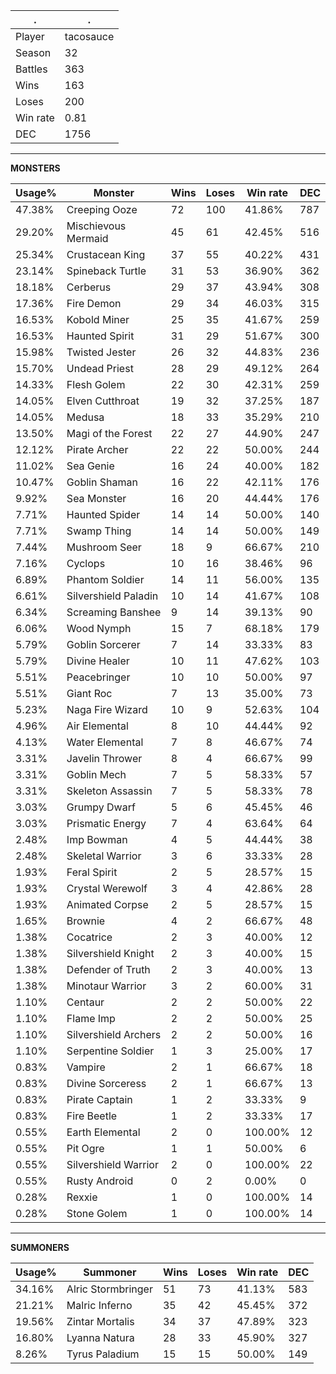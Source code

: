 .|.
|-|-
Player|tacosauce
Season|32
Battles|363
Wins|163
Loses|200
Win rate|0.81
DEC|1756

---
**MONSTERS**

Usage%|Monster|Wins|Loses|Win rate|DEC|
-|-|-|-|-|-|
47.38%|Creeping Ooze|72|100|41.86%|787|
29.20%|Mischievous Mermaid|45|61|42.45%|516|
25.34%|Crustacean King|37|55|40.22%|431|
23.14%|Spineback Turtle|31|53|36.90%|362|
18.18%|Cerberus|29|37|43.94%|308|
17.36%|Fire Demon|29|34|46.03%|315|
16.53%|Kobold Miner|25|35|41.67%|259|
16.53%|Haunted Spirit|31|29|51.67%|300|
15.98%|Twisted Jester|26|32|44.83%|236|
15.70%|Undead Priest|28|29|49.12%|264|
14.33%|Flesh Golem|22|30|42.31%|259|
14.05%|Elven Cutthroat|19|32|37.25%|187|
14.05%|Medusa|18|33|35.29%|210|
13.50%|Magi of the Forest|22|27|44.90%|247|
12.12%|Pirate Archer|22|22|50.00%|244|
11.02%|Sea Genie|16|24|40.00%|182|
10.47%|Goblin Shaman|16|22|42.11%|176|
9.92%|Sea Monster|16|20|44.44%|176|
7.71%|Haunted Spider|14|14|50.00%|140|
7.71%|Swamp Thing|14|14|50.00%|149|
7.44%|Mushroom Seer|18|9|66.67%|210|
7.16%|Cyclops|10|16|38.46%|96|
6.89%|Phantom Soldier|14|11|56.00%|135|
6.61%|Silvershield Paladin|10|14|41.67%|108|
6.34%|Screaming Banshee|9|14|39.13%|90|
6.06%|Wood Nymph|15|7|68.18%|179|
5.79%|Goblin Sorcerer|7|14|33.33%|83|
5.79%|Divine Healer|10|11|47.62%|103|
5.51%|Peacebringer|10|10|50.00%|97|
5.51%|Giant Roc|7|13|35.00%|73|
5.23%|Naga Fire Wizard|10|9|52.63%|104|
4.96%|Air Elemental|8|10|44.44%|92|
4.13%|Water Elemental|7|8|46.67%|74|
3.31%|Javelin Thrower|8|4|66.67%|99|
3.31%|Goblin Mech|7|5|58.33%|57|
3.31%|Skeleton Assassin|7|5|58.33%|78|
3.03%|Grumpy Dwarf|5|6|45.45%|46|
3.03%|Prismatic Energy|7|4|63.64%|64|
2.48%|Imp Bowman|4|5|44.44%|38|
2.48%|Skeletal Warrior|3|6|33.33%|28|
1.93%|Feral Spirit|2|5|28.57%|15|
1.93%|Crystal Werewolf|3|4|42.86%|28|
1.93%|Animated Corpse|2|5|28.57%|15|
1.65%|Brownie|4|2|66.67%|48|
1.38%|Cocatrice|2|3|40.00%|12|
1.38%|Silvershield Knight|2|3|40.00%|15|
1.38%|Defender of Truth|2|3|40.00%|13|
1.38%|Minotaur Warrior|3|2|60.00%|31|
1.10%|Centaur|2|2|50.00%|22|
1.10%|Flame Imp|2|2|50.00%|25|
1.10%|Silvershield Archers|2|2|50.00%|16|
1.10%|Serpentine Soldier|1|3|25.00%|17|
0.83%|Vampire|2|1|66.67%|18|
0.83%|Divine Sorceress|2|1|66.67%|13|
0.83%|Pirate Captain|1|2|33.33%|9|
0.83%|Fire Beetle|1|2|33.33%|17|
0.55%|Earth Elemental|2|0|100.00%|12|
0.55%|Pit Ogre|1|1|50.00%|6|
0.55%|Silvershield Warrior|2|0|100.00%|22|
0.55%|Rusty Android|0|2|0.00%|0|
0.28%|Rexxie|1|0|100.00%|14|
0.28%|Stone Golem|1|0|100.00%|14|

---
**SUMMONERS**

Usage%|Summoner|Wins|Loses|Win rate|DEC|
-|-|-|-|-|-|
34.16%|Alric Stormbringer|51|73|41.13%|583|
21.21%|Malric Inferno|35|42|45.45%|372|
19.56%|Zintar Mortalis|34|37|47.89%|323|
16.80%|Lyanna Natura|28|33|45.90%|327|
8.26%|Tyrus Paladium|15|15|50.00%|149|
